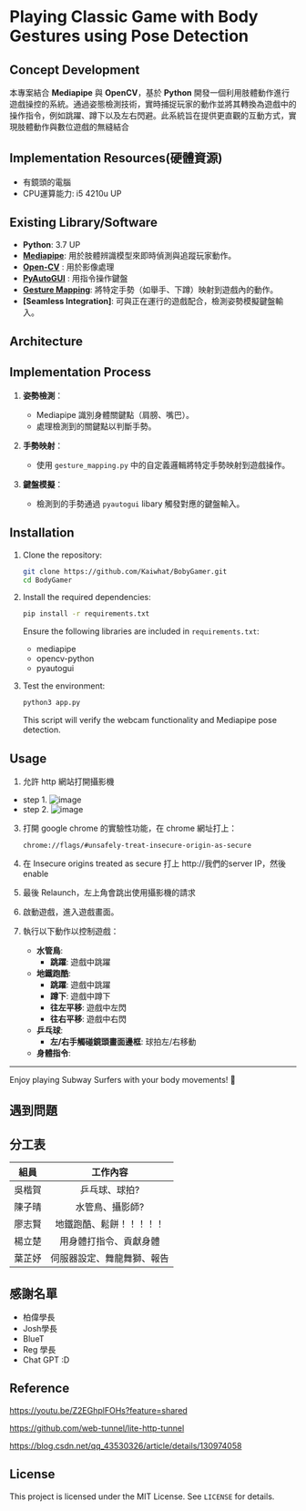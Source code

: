 # Playing Classic Game with Body Gestures using Pose Detection

## Concept Development
本專案結合 **Mediapipe** 與 **OpenCV**，基於 **Python** 開發一個利用肢體動作進行遊戲操控的系統。通過姿態檢測技術，實時捕捉玩家的動作並將其轉換為遊戲中的操作指令，例如跳躍、蹲下以及左右閃避。此系統旨在提供更直觀的互動方式，實現肢體動作與數位遊戲的無縫結合

## Implementation Resources(硬體資源)
- 有鏡頭的電腦
- CPU運算能力: i5 4210u UP

## Existing Library/Software
- **Python**: 3.7 UP
- **[Mediapipe](https://github.com/google-ai-edge/mediapipe)**: 用於肢體辨識模型來即時偵測與追蹤玩家動作。
- **[Open-CV](https://github.com/opencv/opencv)** : 用於影像處理
- **[PyAutoGUI](https://github.com/asweigart/pyautogui)** : 用指令操作鍵盤
- **[Gesture Mapping](https://github.com/dang-hai/GestureMap)**: 將特定手勢（如舉手、下蹲）映射到遊戲內的動作。
- **[Seamless Integration]**: 可與正在運行的遊戲配合，檢測姿勢模擬鍵盤輸入。

## Architecture

## Implementation Process
1. **姿勢檢測**：
   - Mediapipe 識別身體關鍵點（肩膀、嘴巴）。
   - 處理檢測到的關鍵點以判斷手勢。

2. **手勢映射**：
   - 使用 `gesture_mapping.py` 中的自定義邏輯將特定手勢映射到遊戲操作。

3. **鍵盤模擬**：
   - 檢測到的手勢通過 `pyautogui` libary 觸發對應的鍵盤輸入。



## Installation
1. Clone the repository:
   ```bash
   git clone https://github.com/Kaiwhat/BobyGamer.git
   cd BodyGamer
   ```

2. Install the required dependencies:
   ```bash
   pip install -r requirements.txt
   ```

   Ensure the following libraries are included in `requirements.txt`:
   - mediapipe
   - opencv-python
   - pyautogui

3. Test the environment:
   ```bash
   python3 app.py
   ```
   This script will verify the webcam functionality and Mediapipe pose detection.
   
## Usage
1. 允許 http 網站打開攝影機
  - step 1.
    ![image](https://github.com/user-attachments/assets/60db5236-a05f-4a8f-914d-273a53745faf)
  - step 2.
    ![image](https://github.com/user-attachments/assets/3c647c32-7640-4483-a192-11c22765102d)

3. 打開 google chrome 的實驗性功能，在 chrome 網址打上：
   ```
   chrome://flags/#unsafely-treat-insecure-origin-as-secure
   ```
4. 在 Insecure origins treated as secure 打上 http://我們的server IP，然後 enable
5. 最後 Relaunch，左上角會跳出使用攝影機的請求

6. 啟動遊戲，進入遊戲畫面。
7. 執行以下動作以控制遊戲：
   - **水管鳥**:
      - **跳躍**: 遊戲中跳躍
   - **地鐵跑酷**:
      - **跳躍**: 遊戲中跳躍
      - **蹲下**: 遊戲中蹲下
      - **往左平移**: 遊戲中左閃
      - **往右平移**: 遊戲中右閃
   - **乒乓球**:
      - **左/右手觸碰鏡頭畫面邊框**: 球拍左/右移動
   - **身體指令**:


---

Enjoy playing Subway Surfers with your body movements! 🚀

## 遇到問題

## 分工表
| 組員 | 工作內容 | 
| :---: | :---: | 
| 吳楷賀 | 乒乓球、球拍? | 
| 陳子晴 | 水管鳥、攝影師? | 
| 廖志賢 | 地鐵跑酷、鬆餅！！！！！ | 
| 楊立楚 | 用身體打指令、貢獻身體| 
| 葉芷妤 | 伺服器設定、舞龍舞獅、報告 |  

## 感謝名單
- 柏偉學長
- Josh學長
- BlueT
- Reg 學長
- Chat GPT :D
## Reference
https://youtu.be/Z2EGhplFOHs?feature=shared

https://github.com/web-tunnel/lite-http-tunnel

https://blog.csdn.net/qq_43530326/article/details/130974058

## License
This project is licensed under the MIT License. See `LICENSE` for details.

